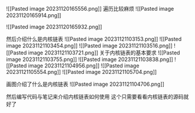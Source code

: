 
![[Pasted image 20231120165556.png]]
遍历比较麻烦
![[Pasted image 20231120165914.png]]

![[Pasted image 20231120165932.png]]

然后介绍什么是内核链表
![[Pasted image 20231121103153.png]]
![[Pasted image 20231121103454.png]]
![[Pasted image 20231121103516.png]]
![[Pasted image 20231121103721.png]]
关于内核链表的基本要求
![[Pasted image 20231121103755.png]]
![[Pasted image 20231121103838.png]]
![[Pasted image 20231121104956.png]]
![[Pasted image 20231121105554.png]]
![[Pasted image 20231121105704.png]]

画图介绍了什么是内核链表
![[Pasted image 20231121104706.png]]

然后编写代码与笔记来介绍内核链表如何使用
这个只需要看看内核链表的源码就好了
